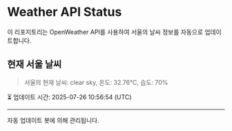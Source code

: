 
# Weather API Status

이 리포지토리는 OpenWeather API를 사용하여 서울의 날씨 정보를 자동으로 업데이트합니다.

## 현재 서울 날씨
> 서울의 현재 날씨: clear sky, 온도: 32.76°C, 습도: 70%

⏳ 업데이트 시간: 2025-07-26 10:56:54 (UTC)

---
자동 업데이트 봇에 의해 관리됩니다.
